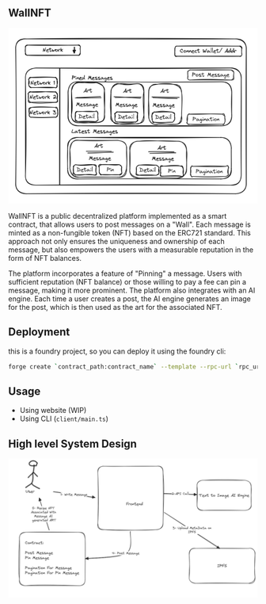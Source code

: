 ## WallNFT
![System Design](./diagram-a.png)

WallNFT is a public decentralized platform implemented as a smart contract, that allows users to post messages on a "Wall". Each message is minted as a non-fungible token (NFT) based on the ERC721 standard. This approach not only ensures the uniqueness and ownership of each message, but also empowers the users with a measurable reputation in the form of NFT balances.

The platform incorporates a feature of "Pinning" a message. Users with sufficient reputation (NFT balance) or those willing to pay a fee can pin a message, making it more prominent. The platform also integrates with an AI engine. Each time a user creates a post, the AI engine generates an image for the post, which is then used as the art for the associated NFT.

## Deployment

this is a foundry project, so you can deploy it using the foundry cli:

```bash
forge create `contract_path:contract_name` --template --rpc-url `rpc_url` --private-key `private_key`
```

## Usage
* Using website (WIP)
* Using CLI (`client/main.ts`)

## High level System Design
<!-- add diagram image -->
![System Design](./diagram-b.png)
